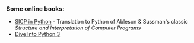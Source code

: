 
### Some online books:
* [SICP in Python](https://legacy.gitbook.com/book/wizardforcel/sicp-in-python/details) - Translation to Python of Ableson & Sussman's classic *Structure and Interpretation of Computer Programs*
* [Dive Into Python 3](http://www.diveintopython3.net/)